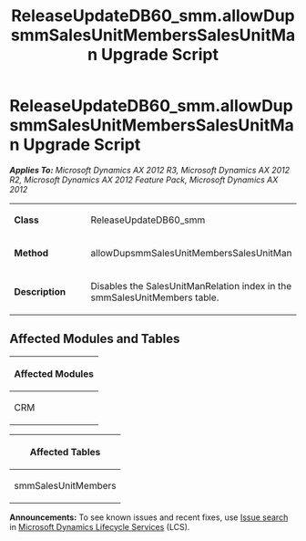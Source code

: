 ﻿---
title: ReleaseUpdateDB60_smm.allowDupsmmSalesUnitMembersSalesUnitMan Upgrade Script
TOCTitle: ReleaseUpdateDB60_smm.allowDupsmmSalesUnitMembersSalesUnitMan Upgrade Script
ms:assetid: 0f24dddb-77ea-c024-9f42-82c9dd898b6b
ms:mtpsurl: https://msdn.microsoft.com/en-us/library/JJ735754(v=AX.60)
ms:contentKeyID: 49706687
ms.date: 05/18/2015
mtps_version: v=AX.60
---

# ReleaseUpdateDB60\_smm.allowDupsmmSalesUnitMembersSalesUnitMan Upgrade Script 


_**Applies To:** Microsoft Dynamics AX 2012 R3, Microsoft Dynamics AX 2012 R2, Microsoft Dynamics AX 2012 Feature Pack, Microsoft Dynamics AX 2012_

<table>
<colgroup>
<col style="width: 50%" />
<col style="width: 50%" />
</colgroup>
<tbody>
<tr class="odd">
<td><p><strong>Class</strong></p></td>
<td><p>ReleaseUpdateDB60_smm</p></td>
</tr>
<tr class="even">
<td><p><strong>Method</strong></p></td>
<td><p>allowDupsmmSalesUnitMembersSalesUnitMan</p></td>
</tr>
<tr class="odd">
<td><p><strong>Description</strong></p></td>
<td><p>Disables the SalesUnitManRelation index in the smmSalesUnitMembers table.</p></td>
</tr>
</tbody>
</table>


## Affected Modules and Tables

<table>
<colgroup>
<col style="width: 100%" />
</colgroup>
<thead>
<tr class="header">
<th><p>Affected Modules</p></th>
</tr>
</thead>
<tbody>
<tr class="odd">
<td><p>CRM</p></td>
</tr>
</tbody>
</table>


<table>
<colgroup>
<col style="width: 100%" />
</colgroup>
<thead>
<tr class="header">
<th><p>Affected Tables</p></th>
</tr>
</thead>
<tbody>
<tr class="odd">
<td><p>smmSalesUnitMembers</p></td>
</tr>
</tbody>
</table>

  
**Announcements:** To see known issues and recent fixes, use [Issue search](http://go.microsoft.com/fwlink/?linkid=389258) in [Microsoft Dynamics Lifecycle Services](http://go.microsoft.com/fwlink/?linkid=306505) (LCS).

